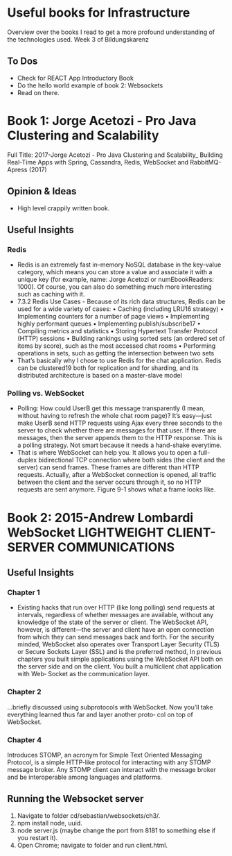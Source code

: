 # Useful books for Infrastructure

Overview over the books I read to get a more profound understanding of the technologies used. Week 3 of Bildungskarenz

## To Dos

- Check for REACT App Introductory Book
- Do the hello world example of book 2: Websockets
- Read on there.


# Book 1: Jorge Acetozi - Pro Java Clustering and Scalability

Full Title: 2017-Jorge Acetozi - Pro Java Clustering and Scalability_ Building Real-Time Apps with Spring, Cassandra, Redis, WebSocket and RabbitMQ-Apress (2017)

## Opinion & Ideas 
- High level crappily written book. 

## Useful Insights
### Redis
- Redis is an extremely fast in-memory NoSQL database in the key-value category, which means you can store a value and associate it with a unique key (for example, name: Jorge Acetozi or numEbookReaders: 1000). Of course, you can also do something much more interesting such as caching with it.
- 7.3.2 Redis Use Cases - Because of its rich data structures, Redis can be used for a wide variety of cases:
    • Caching (including LRU16 strategy)
    • Implementing counters for a number of page views
    • Implementing highly performant queues
    • Implementing publish/subscribe17
    • Compiling metrics and statistics
    • Storing Hypertext Transfer Protocol (HTTP) sessions
    • Building rankings using sorted sets (an ordered set of items by score), such as the most accessed chat rooms
    • Performing operations in sets, such as getting the intersection between two sets
- That’s basically why I chose to use Redis for the chat application.
Redis can be clustered19 both for replication and for sharding, and its distributed architecture is based on a master-slave model

### Polling vs. WebSocket

- Polling: How could UserB get this message transparently (I mean, without having to refresh the whole chat room page)? It’s easy—just make UserB send HTTP requests using Ajax every three seconds to the server to check whether there are messages for that user. If there are messages, then the server appends them to the HTTP response. This is a polling strategy. Not smart because it needs a hand-shake everytime.
- That is where WebSocket can help you. It allows you to open a full-duplex bidirectional TCP connection where both sides (the client and the server) can send frames. These frames are different than HTTP requests. Actually, after a WebSocket connection is opened, all traffic between the client and the server occurs through it, so no HTTP requests are sent anymore. Figure 9-1 shows what a frame looks like.
 
# Book 2: 2015-Andrew Lombardi WebSocket LIGHTWEIGHT CLIENT-SERVER COMMUNICATIONS

## Useful Insights

### Chapter 1
- Existing hacks that run over HTTP (like long polling) send requests at intervals, regardless of whether messages are available, without any knowledge of the state of the server or client. The WebSocket API, however, is different—the server and client have an open connection from which they can send messages back and forth. For the security minded, WebSocket also operates over Transport Layer Security (TLS) or Secure Sockets Layer (SSL) and is the preferred method,
In previous chapters you built simple applications using the WebSocket API both on the server side and on the client. You built a multiclient chat application with Web‐ Socket as the communication layer. 

### Chapter 2 
...briefly discussed using subprotocols with WebSocket. Now you’ll take everything learned thus far and layer another proto‐ col on top of WebSocket.

### 

### Chapter 4
Introduces STOMP, an acronym for Simple Text Oriented Messaging Protocol, is a simple HTTP-like protocol for interacting with any STOMP message broker. Any STOMP client can interact with the message broker and be interoperable among languages and platforms.

## Running the Websocket server
1. Navigate to folder cd/sebastian/websockets/ch3/.
2. npm install node, uuid.
3. node server.js (maybe change the port from 8181 to something else if you restart it).
4. Open Chrome; navigate to folder and run client.html.
